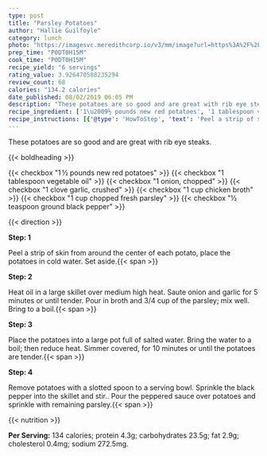 ```yaml
---
type: post
title: "Parsley Potatoes"
author: "Hallie Guilfoyle"
category: lunch
photo: "https://imagesvc.meredithcorp.io/v3/mm/image?url=https%3A%2F%2Fimages.media-allrecipes.com%2Fuserphotos%2F585.jpg"
prep_time: "P0DT0H15M"
cook_time: "P0DT0H15M"
recipe_yield: "6 servings"
rating_value: 3.926470588235294
review_count: 68
calories: "134.2 calories"
date_published: 08/02/2019 06:05 PM
description: "These potatoes are so good and are great with rib eye steaks."
recipe_ingredient: ['1\u2009½ pounds new red potatoes', '1 tablespoon vegetable oil', '1 onion, chopped', '1 clove garlic, crushed', '1 cup chicken broth', '1 cup chopped fresh parsley', '½ teaspoon ground black pepper']
recipe_instructions: [{'@type': 'HowToStep', 'text': 'Peel a strip of skin from around the center of each potato, place the potatoes in cold water.  Set aside.\n'}, {'@type': 'HowToStep', 'text': 'Heat oil in a large skillet over medium high heat.  Saute onion and garlic for 5 minutes or until tender. Pour in broth and 3/4 cup of the parsley; mix well.  Bring to a boil.\n'}, {'@type': 'HowToStep', 'text': 'Place the potatoes into a large pot full of salted water. Bring the water to a boil; then reduce heat.  Simmer covered, for 10 minutes or until the potatoes are tender.\n'}, {'@type': 'HowToStep', 'text': 'Remove potatoes with a slotted spoon to a serving bowl.  Sprinkle the black pepper into the skillet and stir..  Pour the peppered sauce over potatoes and sprinkle with remaining parsley.\n'}]
---
```


These potatoes are so good and are great with rib eye steaks. 

{{< boldheading >}}

{{< checkbox "1 ½ pounds new red potatoes" >}}
{{< checkbox "1 tablespoon vegetable oil" >}}
{{< checkbox "1  onion, chopped" >}}
{{< checkbox "1 clove garlic, crushed" >}}
{{< checkbox "1 cup chicken broth" >}}
{{< checkbox "1 cup chopped fresh parsley" >}}
{{< checkbox "½ teaspoon ground black pepper" >}}


{{< direction >}}

**Step: 1**

Peel a strip of skin from around the center of each potato, place the potatoes in cold water.  Set aside.{{< span >}}

**Step: 2**

Heat oil in a large skillet over medium high heat.  Saute onion and garlic for 5 minutes or until tender. Pour in broth and 3/4 cup of the parsley; mix well.  Bring to a boil.{{< span >}}

**Step: 3**

Place the potatoes into a large pot full of salted water. Bring the water to a boil; then reduce heat.  Simmer covered, for 10 minutes or until the potatoes are tender.{{< span >}}

**Step: 4**

Remove potatoes with a slotted spoon to a serving bowl.  Sprinkle the black pepper into the skillet and stir..  Pour the peppered sauce over potatoes and sprinkle with remaining parsley.{{< span >}}

{{< nutrition >}}

**Per Serving:** 134 calories; protein 4.3g; carbohydrates 23.5g; fat 2.9g; cholesterol 0.4mg; sodium 272.5mg.